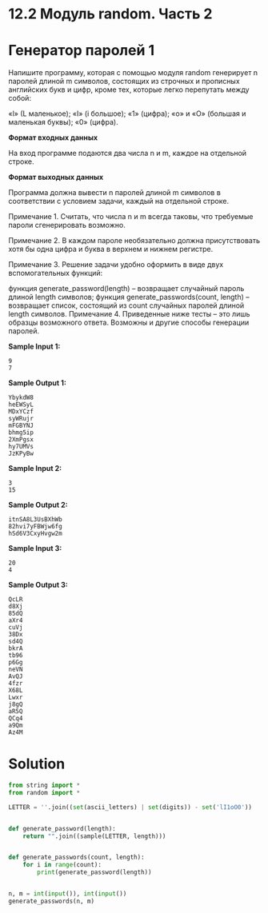 # 12.2 Модуль random. Часть 2
# Генератор паролей 1
Напишите программу, которая с помощью модуля random генерирует n паролей длиной m символов, состоящих из строчных и прописных английских букв и цифр, кроме тех, которые легко перепутать между собой:

«l» (L маленькое);
«I» (i большое);
«1» (цифра);
«o» и «O» (большая и маленькая буквы);
«0» (цифра).

**Формат входных данных**

На вход программе подаются два числа n и m, каждое на отдельной строке.

**Формат выходных данных**

Программа должна вывести n паролей длиной m символов в соответствии с условием задачи, каждый на отдельной строке.

Примечание 1. Считать, что числа n и m всегда таковы, что требуемые пароли сгенерировать возможно.

Примечание 2. В каждом пароле необязательно должна присутствовать хотя бы одна цифра и буква в верхнем и нижнем регистре.

Примечание 3. Решение задачи удобно оформить в виде двух вспомогательных функций:

функция generate_password(length) – возвращает случайный пароль длиной length символов;
функция generate_passwords(count, length) – возвращает список, состоящий из count случайных паролей длиной length символов.
Примечание 4. Приведенные ниже тесты – это лишь образцы возможного ответа. Возможны и другие способы генерации паролей.


**Sample Input 1:**
```
9
7
```
**Sample Output 1:**
```
YbykdW8
heEWSyL
MDxYCzf
syWRujr
mFGBYNJ
bhmg5ip
2XmPgsx
hy7UMVs
JzKPyBw
```
**Sample Input 2:**
```
3
15
```
**Sample Output 2:**
```
itnSA8L3UsBXhWb
82hvi7yFBWjw6fg
hSd6V3CxyHvgw2m
```
**Sample Input 3:**
```
20
4
```
**Sample Output 3:**
```
QcLR
d8Xj
85dQ
aXr4
cuVj
38Dx
sd4Q
bkrA
tb96
p6Gg
neVN
AvQJ
4fzr
X68L
Lwxr
j8gQ
aR5Q
QCq4
a9Qm
Az4M
```
# Solution
```python
from string import *
from random import *

LETTER = ''.join((set(ascii_letters) | set(digits)) - set('lI1oO0'))


def generate_password(length):
    return "".join((sample(LETTER, length)))


def generate_passwords(count, length):
    for i in range(count):
        print(generate_password(length))


n, m = int(input()), int(input())
generate_passwords(n, m)
```